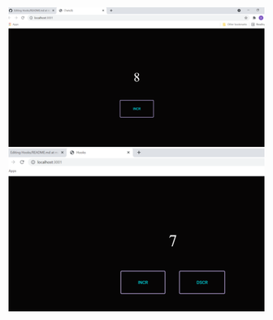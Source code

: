 ![screenshot](/images/Screenshot2.png?raw=true "Use Effect")
![screenshot](/images/Screenshot3.png?raw=true "Use State/Use Reducer")
